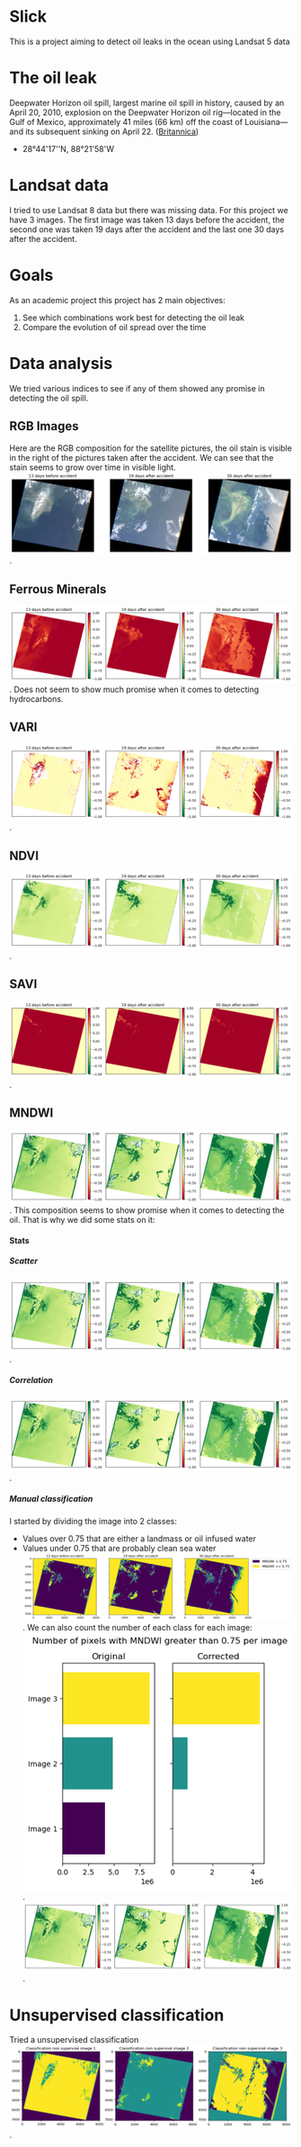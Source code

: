 # Slick 
This is a project aiming to detect oil leaks in the ocean using Landsat 5 data
# The oil leak
Deepwater Horizon oil spill, largest marine oil spill in history, caused by an April 20, 2010, explosion on the Deepwater Horizon oil rig—located in the Gulf of Mexico, approximately 41 miles (66 km) off the coast of Louisiana—and its subsequent sinking on April 22. ([Britannica](https://www.britannica.com/event/Deepwater-Horizon-oil-spill))
- 28°44'17''N, 88°21'58'W
# Landsat data
I tried to use Landsat 8 data but there was missing data. For this project we have 3 images. The first image was taken 13 days before the accident, the second one was taken 19 days after the accident and the last one 30 days after the accident. 
# Goals
As an academic project this project has 2 main objectives: 
1. See which combinations work best for detecting the oil leak
2. Compare the evolution of oil spread over the time
# Data analysis
We tried various indices to see if any of them showed any promise in detecting the oil spill.
## RGB Images
Here are the RGB composition for the satellite pictures, the oil stain is visible in the right of the pictures taken after the accident. We can see that the stain seems to grow over time in visible light. 
![SAVI](/images/rgb_images.png).
## Ferrous Minerals
![SAVI](/images/ferrous_mineral_images.png).
Does not seem to show much promise when it comes to detecting hydrocarbons. 
## VARI
![SAVI](/images/vari_images.png).
## NDVI 
![NDVI](/images/ndvi_images.png "NDVI").
## SAVI
![SAVI](/images/savi.png).
## MNDWI 
![SAVI](/images/mndwi_images.png).
This composition seems to show promise when it comes to detecting the oil. That is why we did some stats on it: 
#### Stats
##### Scatter
![SAVI](/images/mndwi_scatter.png).
##### Correlation
![SAVI](/images/mndwi_correlation_heatmap.png).
##### Manual classification
I started by dividing the image into 2 classes: 
- Values over 0.75 that are either a landmass or oil infused water
- Values under 0.75 that are probably clean sea water
![SAVI](/images/mndwi_manual_classification.png).
We can also count the number of each class for each image:
![SAVI](/images/mndwi_barplot.png).
![SAVI](/images/mndwi_correlation_heatmap.png).
# Unsupervised classification 
Tried a unsupervised classification
![SAVI](/images/unsupervised_classification.png).
